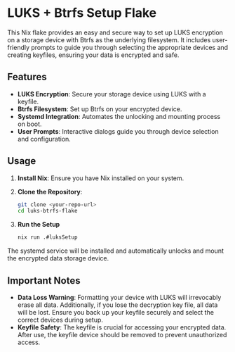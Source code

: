 # LUKS + Btrfs Setup Flake

This Nix flake provides an easy and secure way to set up LUKS encryption on a storage device with Btrfs as the underlying filesystem. It includes user-friendly prompts to guide you through selecting the appropriate devices and creating keyfiles, ensuring your data is encrypted and safe.

## Features

- **LUKS Encryption**: Secure your storage device using LUKS with a keyfile.
- **Btrfs Filesystem**: Set up Btrfs on your encrypted device.
- **Systemd Integration**: Automates the unlocking and mounting process on boot.
- **User Prompts**: Interactive dialogs guide you through device selection and configuration.

## Usage

1. **Install Nix**: Ensure you have Nix installed on your system.

2. **Clone the Repository**:
   ```sh
   git clone <your-repo-url>
   cd luks-btrfs-flake
   ```

3. **Run the Setup**

   ```sh
   nix run .#luksSetup
   ```

The systemd service will be installed and automatically unlocks and mount the encrypted data storage device.

## Important Notes

* **Data Loss Warning**: Formatting your device with LUKS will irrevocably erase all data. Additionally, if you lose the decryption key file, all data will be lost. Ensure you back up your keyfile securely and select the correct devices during setup.
* **Keyfile Safety**: The keyfile is crucial for accessing your encrypted data. After use, the keyfile device should be removed to prevent unauthorized access.
